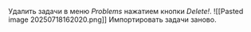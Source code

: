 Удалить задачи в меню *Problems* нажатием кнопки *Delete!*.
![[Pasted image 20250718162020.png]]
Импортировать задачи заново.